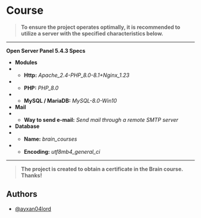 # Course

> **To ensure the project operates optimally, it is recommended to utilize a server with the specified characteristics below.**

---

**Open Server Panel 5.4.3 Specs**
- **Modules**
- - **Http:** *Apache_2.4-PHP_8.0-8.1+Nginx_1.23*
- - **PHP:** *PHP_8.0*
- - **MySQL / MariaDB:** *MySQL-8.0-Win10*
- **Mail**
- - **Way to send e-mail:** *Send mail through a remote SMTP server*
- **Database**
- - **Name:** *brain_courses*
- - **Encoding:** *utf8mb4_general_ci*

---

> **The project is created to obtain a certificate in the Brain course. Thanks!**

## Authors

- [@ayxan04lord](https://github.com/ayxan04lord)
